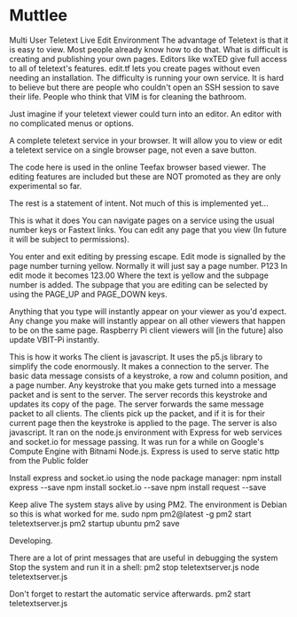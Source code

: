# Muttlee
Multi User Teletext Live Edit Environment
The advantage of Teletext is that it is easy to view. Most people already know how to do that.
What is difficult is creating and publishing your own pages. Editors like wxTED give full access to all of 
teletext's features. edit.tf lets you create pages without even needing an installation.
The difficulty is running your own service. It is hard to believe but there are people who couldn't 
open an SSH session to save their life. People who think that VIM is for cleaning the bathroom.

Just imagine if your teletext viewer could turn into an editor. An editor with no complicated menus or options.

A complete teletext service in your browser. It will allow you to view or edit a teletext service on a single browser page,
not even a save button.

The code here is used in the online Teefax browser based viewer. The editing features
are included but these are NOT promoted as they are only experimental so far.

The rest is a statement of intent. Not much of this is implemented yet...

This is what it does 
You can navigate pages on a service using the usual number keys or Fastext links.
You can edit any page that you view (In future it will be subject to permissions).

You enter and exit editing by pressing escape. Edit mode is signalled by the page number
turning yellow. Normally it will just say a page number.
P123
In edit mode it becomes
123.00
Where the text is yellow and the subpage number is added.
The subpage that you are editing can be selected by using the PAGE_UP and PAGE_DOWN keys.


Anything that you type will instantly appear on your viewer as you'd expect.
Any change you make will instantly appear on all other viewers that happen to be on the same page.
Raspberry Pi client viewers will [in the future] also update VBIT-Pi instantly.

This is how it works
The client is javascript. It uses the p5.js library to simplify the code enormously.
It makes a connection to the server.
The basic data message consists of a keystroke, a row and column position, and a page number.
Any keystroke that you make gets turned into a message packet and is sent to the server.
The server records this keystroke and updates its copy of the page.
The server forwards the same message packet to all clients.
The clients pick up the packet, and if it is for their current page then the keystroke is applied to the page.
The server is also javascript.
It ran on the node.js environment with Express for web services and socket.io for message passing.
It was run for a while on Google's Compute Engine with Bitnami Node.js.
Express is used to serve static http from the Public folder

Install express and socket.io using the node package manager:
npm install express --save
npm install socket.io --save
npm install request --save

Keep alive
The system stays alive by using PM2. The environment is Debian so this is what worked for me.
sudo npm pm2@latest -g
pm2 start teletextserver.js
pm2 startup ubuntu
pm2 save

Developing.

There are a lot of print messages that are useful in debugging the system
Stop the system and run it in a shell:
pm2 stop teletextserver.js
node teletextserver.js

Don't forget to restart the automatic service afterwards.
pm2 start teletextserver.js
